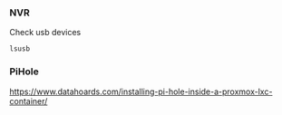 ### NVR

Check usb devices
```
lsusb
```

### PiHole

https://www.datahoards.com/installing-pi-hole-inside-a-proxmox-lxc-container/
